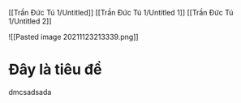 [[Trần Đức Tú 1/Untitled]]
[[Trần Đức Tú 1/Untitled 1]]
[[Trần Đức Tú 1/Untitled 2]]

![[Pasted image 20211123213339.png]]

# Đây là tiêu đề

dmcsadsada
